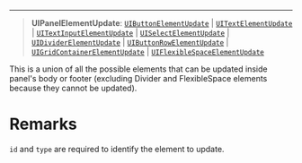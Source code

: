 ***

> **UIPanelElementUpdate**: [`UIButtonElementUpdate`](UIButtonElementUpdate.md) | [`UITextElementUpdate`](UITextElementUpdate.md) | [`UITextInputElementUpdate`](UITextInputElementUpdate.md) | [`UISelectElementUpdate`](UISelectElementUpdate.md) | [`UIDividerElementUpdate`](UIDividerElementUpdate.md) | [`UIButtonRowElementUpdate`](UIButtonRowElementUpdate.md) | [`UIGridContainerElementUpdate`](UIGridContainerElementUpdate.md) | [`UIFlexibleSpaceElementUpdate`](UIFlexibleSpaceElementUpdate.md)

This is a union of all the possible elements that can be updated inside panel's body or footer (excluding Divider and FlexibleSpace elements because they cannot be updated).

# Remarks

`id` and `type` are required to identify the element to update.
